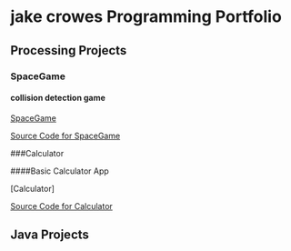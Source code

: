 # jake crowes Programming Portfolio

## Processing Projects

### SpaceGame

#### collision detection game

[SpaceGame](https://github.com/jakecrowe/programming-1/blob/gh-pages/images/spacegame.png)

[Source Code for SpaceGame](https://github.com/jakecrowe/programming-1/blob/gh-pages/src/SpaceGame.zip)

###Calculator

####Basic Calculator App

[Calculator]

[Source Code for Calculator](https://github.com/jakecrowe/programming-1/blob/gh-pages/src/Calculator.zip)

## Java Projects
